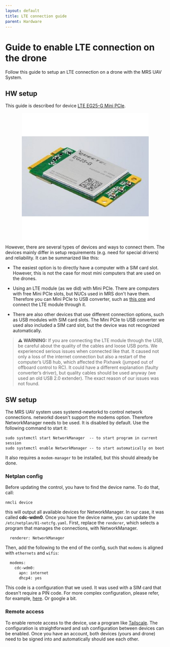 ```yaml
---
layout: default
title: LTE connection guide
parent: Hardware
---
```


# Guide to enable LTE connection on the drone
Follow this guide to setup an LTE connection on a drone with the MRS UAV System.

## HW setup
This guide is described for device [LTE EG25-G Mini PCIe](https://www.quectel.com/product/lte-eg25-g-mpci://www.quectel.com/product/lte-eg25-g-mpcie).

<img style="display: block; margin: auto" src="fig/lte-module.jpg" width="400px">

However, there are several types of devices and ways to connect them. The devices mainly differ in setup requirements (e.g. need for special drivers) and reliability. It can be summarized like this:

- The easiest option is to directly have a computer with a SIM card slot. However, this is not the case for most mini computers that are used on the drones.

- Using an LTE module (as we did) with Mini PCIe. There are computers with free Mini PCIe slots, but NUCs used in MRS don't have them. Therefore you can Mini PCIe to USB converter, such as [this one](https://www.amazon.com/Mini-PCI-Adapter-Module-Industrial-Grade/dp/B07HNTB4XG) and connect the LTE module through it.

- There are also other devices that use different connection options, such as USB modules with SIM card slots. The Mini PCIe to USB converter we used also included a SIM card slot, but the device was not recognized automatically.

> **⚠ WARNING:** If you are connecting the LTE module through the USB, be careful about the quality of the cables and loose USB ports. We experienced serious issues when connected like that. It caused not only a loss of the internet connection but also a restart of the computer’s USB hub, which affected the Pixhawk (jumped out of offboard control to RC). It could have a different explanation (faulty converter’s driver), but quality cables should be used anyway (we used an old USB 2.0 extender). The exact reason of our issues was not found.

## SW setup
The MRS UAV system uses systemd-newtorkd to control network connections. networkd doesn't support the modems option. Therefore NetworkManager needs to be used. It is disabled by default. Use the following command to start it:
```
sudo systemctl start NetworkManager  -- to start program in current session
sudo systemctl enable NetworkManager -- to start automatically on boot
```
It also requires a `modem-manager` to be installed, but this should already be done.

### Netplan config
Before updating the control, you have to find the device name. To do that, call:
```
nmcli device
```
this will output all available devices for NetworkManager. In our case, it was called **cdc-wdm0**. 
Once you have the device name, you can update the `/etc/netplan/01-netcfg.yaml`.
First, replace the `renderer`, which selects a program that manages the connections, with NetworkManager.
```
  renderer: NetworkManager
```
Then, add the following to the end of the config, such that `modems` is aligned with `ethernets` and `wifis`:
```
  modems:
    cdc-wdm0:
      apn: internet
      dhcp4: yes
```
This code is a configuration that we used. It was used with a SIM card that doesn't require a PIN code. For more complex configuration, please refer, for example, [here](https://discourse.ubuntu.com/t/properties-for-device-type-modems/29035). Or google a bit.


### Remote access
To enable remote access to the device, use a program like [Tailscale](https://tailscale.com/). The configuration is straightforward and ssh configuration between devices can be enabled. Once you have an account, both devices (yours and drone) need to be signed into and automatically should see each other.
